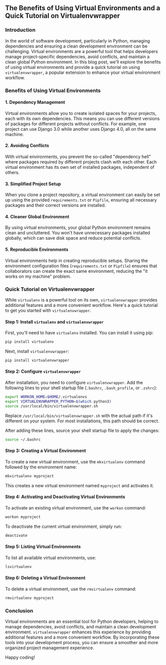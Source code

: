 ## The Benefits of Using Virtual Environments and a Quick Tutorial on Virtualenvwrapper

### Introduction

In the world of software development, particularly in Python, managing dependencies and ensuring a clean development environment can be challenging. Virtual environments are a powerful tool that helps developers manage project-specific dependencies, avoid conflicts, and maintain a clean global Python environment. In this blog post, we'll explore the benefits of using virtual environments and provide a quick tutorial on using `virtualenvwrapper`, a popular extension to enhance your virtual environment workflow.

### Benefits of Using Virtual Environments

#### 1. Dependency Management
Virtual environments allow you to create isolated spaces for your projects, each with its own dependencies. This means you can use different versions of packages for different projects without conflicts. For example, one project can use Django 3.0 while another uses Django 4.0, all on the same machine.

#### 2. Avoiding Conflicts
With virtual environments, you prevent the so-called "dependency hell" where packages required by different projects clash with each other. Each virtual environment has its own set of installed packages, independent of others.

#### 3. Simplified Project Setup
When you clone a project repository, a virtual environment can easily be set up using the provided `requirements.txt` or `Pipfile`, ensuring all necessary packages and their correct versions are installed.

#### 4. Cleaner Global Environment
By using virtual environments, your global Python environment remains clean and uncluttered. You won't have unnecessary packages installed globally, which can save disk space and reduce potential conflicts.

#### 5. Reproducible Environments
Virtual environments help in creating reproducible setups. Sharing the environment configuration files (`requirements.txt` or `Pipfile`) ensures that collaborators can create the exact same environment, reducing the "it works on my machine" problem.

### Quick Tutorial on Virtualenvwrapper

While `virtualenv` is a powerful tool on its own, `virtualenvwrapper` provides additional features and a more convenient workflow. Here's a quick tutorial to get you started with `virtualenvwrapper`.

#### Step 1: Install `virtualenv` and `virtualenvwrapper`

First, you'll need to have `virtualenv` installed. You can install it using pip:

```bash
pip install virtualenv
```

Next, install `virtualenvwrapper`:

```bash
pip install virtualenvwrapper
```

#### Step 2: Configure `virtualenvwrapper`

After installation, you need to configure `virtualenvwrapper`. Add the following lines to your shell startup file (`.bashrc`, `.bash_profile`, or `.zshrc`):

```bash
export WORKON_HOME=$HOME/.virtualenvs
export VIRTUALENVWRAPPER_PYTHON=$(which python3)
source /usr/local/bin/virtualenvwrapper.sh
```

Replace `/usr/local/bin/virtualenvwrapper.sh` with the actual path if it's different on your system. For most installations, this path should be correct.

After adding these lines, source your shell startup file to apply the changes:

```bash
source ~/.bashrc
```

#### Step 3: Creating a Virtual Environment

To create a new virtual environment, use the `mkvirtualenv` command followed by the environment name:

```bash
mkvirtualenv myproject
```

This creates a new virtual environment named `myproject` and activates it.

#### Step 4: Activating and Deactivating Virtual Environments

To activate an existing virtual environment, use the `workon` command:

```bash
workon myproject
```

To deactivate the current virtual environment, simply run:

```bash
deactivate
```

#### Step 5: Listing Virtual Environments

To list all available virtual environments, use:

```bash
lsvirtualenv
```

#### Step 6: Deleting a Virtual Environment

To delete a virtual environment, use the `rmvirtualenv` command:

```bash
rmvirtualenv myproject
```

### Conclusion

Virtual environments are an essential tool for Python developers, helping to manage dependencies, avoid conflicts, and maintain a clean development environment. `virtualenvwrapper` enhances this experience by providing additional features and a more convenient workflow. By incorporating these tools into your development process, you can ensure a smoother and more organized project management experience.

Happy coding!
